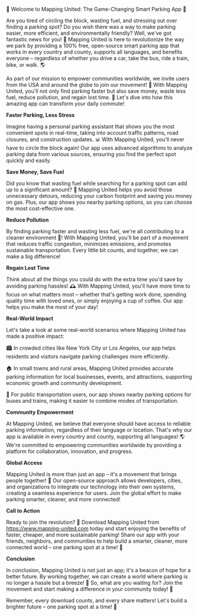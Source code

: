 🚀 Welcome to Mapping United: The Game-Changing Smart Parking App 🎉

Are you tired of circling the block, wasting fuel, and stressing out over finding a parking spot? Do you wish there was a way to make parking easier, more efficient, and environmentally friendly? Well, we've got fantastic news for you! 🚀 Mapping United is here to revolutionize the way we park by providing a 100% free, open-source smart parking app that works in every country and county, supports all languages, and benefits everyone – regardless of whether you drive a car, take the bus, ride a train, bike, or walk. 🌎

As part of our mission to empower communities worldwide, we invite users from the USA and around the globe to join our movement! 🌟 With Mapping United, you'll not only find parking faster but also save money, waste less fuel, reduce pollution, and regain lost time. 💸 Let's dive into how this amazing app can transform your daily commute!

**Faster Parking, Less Stress**

Imagine having a personal parking assistant that shows you the most convenient spots in real-time, taking into account traffic patterns, road closures, and construction updates. 📊 With Mapping United, you'll never have to circle the block again! Our app uses advanced algorithms to analyze parking data from various sources, ensuring you find the perfect spot quickly and easily.

**Save Money, Save Fuel**

Did you know that wasting fuel while searching for a parking spot can add up to a significant amount? 💸 Mapping United helps you avoid those unnecessary detours, reducing your carbon footprint and saving you money on gas. Plus, our app shows you nearby parking options, so you can choose the most cost-effective one.

**Reduce Pollution**

By finding parking faster and wasting less fuel, we're all contributing to a cleaner environment 🌟! With Mapping United, you'll be part of a movement that reduces traffic congestion, minimizes emissions, and promotes sustainable transportation. Every little bit counts, and together, we can make a big difference!

**Regain Lost Time**

Think about all the things you could do with the extra time you'd save by avoiding parking hassles! 🕰️ With Mapping United, you'll have more time to focus on what matters most – whether that's getting work done, spending quality time with loved ones, or simply enjoying a cup of coffee. Our app helps you make the most of your day!

**Real-World Impact**

Let's take a look at some real-world scenarios where Mapping United has made a positive impact:

🏙️ In crowded cities like New York City or Los Angeles, our app helps residents and visitors navigate parking challenges more efficiently.

🏠 In small towns and rural areas, Mapping United provides accurate parking information for local businesses, events, and attractions, supporting economic growth and community development.

🚂 For public transportation users, our app shows nearby parking options for buses and trains, making it easier to combine modes of transportation.

**Community Empowerment**

At Mapping United, we believe that everyone should have access to reliable parking information, regardless of their language or location. That's why our app is available in every country and county, supporting all languages! 🌎 We're committed to empowering communities worldwide by providing a platform for collaboration, innovation, and progress.

**Global Access**

 Mapping United is more than just an app – it's a movement that brings people together! 💪 Our open-source approach allows developers, cities, and organizations to integrate our technology into their own systems, creating a seamless experience for users. Join the global effort to make parking smarter, cleaner, and more connected!

**Call to Action**

Ready to join the revolution? 🚀 Download Mapping United from https://www.mapping-united.com today and start enjoying the benefits of faster, cheaper, and more sustainable parking! Share our app with your friends, neighbors, and communities to help build a smarter, cleaner, more connected world – one parking spot at a time! 🌟

**Conclusion**

In conclusion, Mapping United is not just an app; it's a beacon of hope for a better future. By working together, we can create a world where parking is no longer a hassle but a breeze! 💨 So, what are you waiting for? Join the movement and start making a difference in your community today! 🎉

Remember, every download counts, and every share matters! Let's build a brighter future – one parking spot at a time! 🌟